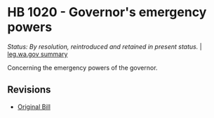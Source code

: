 # HB 1020 - Governor's emergency powers
*Status: By resolution, reintroduced and retained in present status.* | [leg.wa.gov summary](https://app.leg.wa.gov/billsummary?BillNumber=1020&Year=2021)

Concerning the emergency powers of the governor.

## Revisions
* [Original Bill](1/)